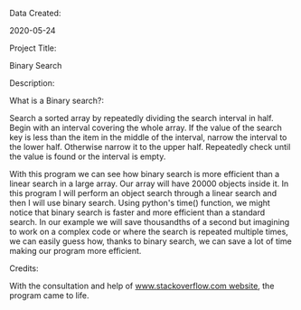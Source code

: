 Data Created:

2020-05-24
   
Project Title:

Binary Search

Description:

What is a Binary search?:

Search a sorted array by repeatedly dividing the search interval in half. Begin with an interval covering the whole array.
If the value of the search key is less than the item in the middle of the interval, narrow the interval to the lower half. 
Otherwise narrow it to the upper half. Repeatedly check until the value is found or the interval is empty.

With this program we can see how binary search is more efficient than a linear search in a large array.
Our array will have 20000 objects inside it.
In this program I will perform an object search through a linear search and then I will use binary search.
Using python's time() function, we might notice that binary search is faster and more efficient than a standard search.
In our example we will save thousandths of a second but imagining to work on a complex code 
or where the search is repeated multiple times, we can easily guess how, thanks to binary search, we can save a lot of time making our program more efficient.
  
 Credits:
 
 With the consultation and help of www.stackoverflow.com website, the program came to life.

